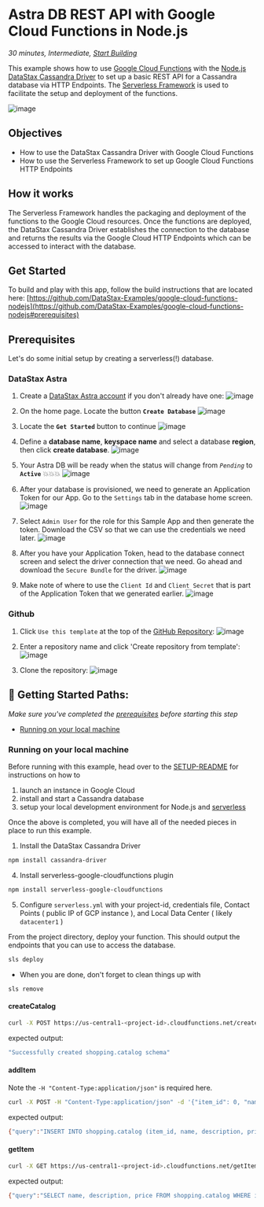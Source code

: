 <!--- STARTEXCLUDE --->

# Astra DB REST API with Google Cloud Functions in Node.js

_30 minutes, Intermediate, [Start Building](https://github.com/DataStax-Examples/google-cloud-functions-nodejs#prerequisites)_

This example shows how to use [Google Cloud Functions](https://cloud.google.com/functions/) with the [Node.js DataStax Cassandra Driver](https://docs.datastax.com/en/developer/nodejs-driver/latest) to set up a basic REST API for a Cassandra database via HTTP Endpoints. The [Serverless Framework](https://serverless.com/) is used to facilitate the setup and deployment of the functions.

<!--- ENDEXCLUDE --->

![image](https://raw.githubusercontent.com/DataStax-Examples/sample-app-template/master/screenshots/astra-sample-app-default.png)

## Objectives

- How to use the DataStax Cassandra Driver with Google Cloud Functions
- How to use the Serverless Framework to set up Google Cloud Functions HTTP Endpoints

## How it works

The Serverless Framework handles the packaging and deployment of the functions to the Google Cloud resources. Once the functions are deployed, the DataStax Cassandra Driver establishes the connection to the database and returns the results via the Google Cloud HTTP Endpoints which can be accessed to interact with the database.

## Get Started

To build and play with this app, follow the build instructions that are located here: [https://github.com/DataStax-Examples/google-cloud-functions-nodejs](https://github.com/DataStax-Examples/google-cloud-functions-nodejs#prerequisites)

<!--- STARTEXCLUDE --->

## Prerequisites

Let's do some initial setup by creating a serverless(!) database.

### DataStax Astra

<!--- enter a unique UTM_CODE for your sample app below --->

1. Create a [DataStax Astra account](https://dtsx.io/3jENJkP) if you don't already have one:
   ![image](https://raw.githubusercontent.com/DataStax-Examples/sample-app-template/master/screenshots/astra-register-basic-auth.png)

2. On the home page. Locate the button **`Create Database`**
   ![image](https://raw.githubusercontent.com/DataStax-Examples/sample-app-template/master/screenshots/astra-dashboard.png)

3. Locate the **`Get Started`** button to continue
   ![image](https://raw.githubusercontent.com/DataStax-Examples/sample-app-template/master/screenshots/astra-select-plan.png)

4. Define a **database name**, **keyspace name** and select a database **region**, then click **create database**.
   ![image](https://raw.githubusercontent.com/DataStax-Examples/sample-app-template/master/screenshots/astra-create-db.png)

5. Your Astra DB will be ready when the status will change from _`Pending`_ to **`Active`** 💥💥💥
   ![image](https://raw.githubusercontent.com/DataStax-Examples/sample-app-template/master/screenshots/astra-db-active.png)

6. After your database is provisioned, we need to generate an Application Token for our App. Go to the `Settings` tab in the database home screen.
   ![image](https://raw.githubusercontent.com/DataStax-Examples/sample-app-template/master/screenshots/astra-db-settings.png)

7. Select `Admin User` for the role for this Sample App and then generate the token. Download the CSV so that we can use the credentials we need later.
   ![image](https://raw.githubusercontent.com/DataStax-Examples/sample-app-template/master/screenshots/astra-db-settings-token.png)

8. After you have your Application Token, head to the database connect screen and select the driver connection that we need. Go ahead and download the `Secure Bundle` for the driver.
   ![image](https://raw.githubusercontent.com/DataStax-Examples/sample-app-template/master/screenshots/astra-db-connect-bundle.png)

9. Make note of where to use the `Client Id` and `Client Secret` that is part of the Application Token that we generated earlier.
   ![image](https://raw.githubusercontent.com/DataStax-Examples/sample-app-template/master/screenshots/astra-db-connect-bundle-driver.png)

### Github

1. Click `Use this template` at the top of the [GitHub Repository](https://github.com/DataStax-Examples/google-cloud-functions-nodejs):
   ![image](https://raw.githubusercontent.com/DataStax-Examples/sample-app-template/master/screenshots/github-use-template.png)

2. Enter a repository name and click 'Create repository from template':
   ![image](https://raw.githubusercontent.com/DataStax-Examples/sample-app-template/master/screenshots/github-create-repository.png)

3. Clone the repository:
   ![image](https://raw.githubusercontent.com/DataStax-Examples/sample-app-template/master/screenshots/github-clone.png)

## 🚀 Getting Started Paths:

_Make sure you've completed the [prerequisites](#prerequisites) before starting this step_

- [Running on your local machine](#running-on-your-local-machine)

### Running on your local machine

Before running with this example, head over to the [SETUP-README](https://raw.githubusercontent.com/DataStax-Examples/google-cloud-functions-nodejs/blob/master/SETUP-README.md) for instructions on how to

1. launch an instance in Google Cloud
2. install and start a Cassandra database
3. setup your local development environment for Node.js and [serverless](https://serverless.com)

Once the above is completed, you will have all of the needed pieces in place to run this example.

1. Install the DataStax Cassandra Driver

```sh
npm install cassandra-driver
```

4. Install serverless-google-cloudfunctions plugin

```sh
npm install serverless-google-cloudfunctions
```

5. Configure `serverless.yml` with your project-id, credentials file, Contact Points ( public IP of GCP instance ), and Local Data Center ( likely `datacenter1` )

From the project directory, deploy your function. This should output the endpoints that you can use to access the database.

```sh
sls deploy
```

- When you are done, don't forget to clean things up with

```
sls remove
```

#### createCatalog

```sh
curl -X POST https://us-central1-<project-id>.cloudfunctions.net/createCatalog
```

expected output:

```sh
"Successfully created shopping.catalog schema"
```

#### addItem

Note the `-H "Content-Type:application/json"` is required here.

```sh
curl -X POST -H "Content-Type:application/json" -d '{"item_id": 0, "name": "name_0", "description": "desc_0", "price": 10.1}' https://us-central1-<project-id>.cloudfunctions.net/addItem
```

expected output:

```sh
{"query":"INSERT INTO shopping.catalog (item_id, name, description, price) VALUES (?, ?, ?, ?)","item_id":0,"name":"name_0","description":"desc_0","price":10.1}
```

#### getItem

```sh
curl -X GET https://us-central1-<project-id>.cloudfunctions.net/getItem/0
```

expected output:

```sh
{"query":"SELECT name, description, price FROM shopping.catalog WHERE item_id = ?","item_id":["0"],"name":"name_0","description":"desc_0","price":"10.1"}
```

<!--- ENDEXCLUDE --->
